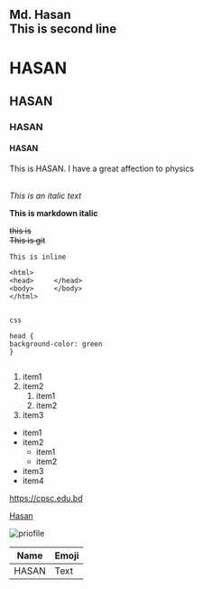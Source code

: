 <!--markdown tutorial --> 
Md. Hasan<br>
This is second line 
---

# HASAN

## HASAN

### HASAN

#### HASAN 

<p> This is HASAN. I have a great affection to physics </p> <br> 
<i> This is an italic text </i>


__This is markdown italic__

<del> this is </del>   
~~This is git~~


`This is inline`

```
<html>
<head>     </head>
<body>     </body>
</html> 


```


```
css

head { 
background-color: green 
} 


```

1. item1
2. item2
    1. item1
    2. item2 
4. item3 


- item1
- item2
    - item1
    - item2
- item3 
- item4

https://cpsc.edu.bd

[Hasan](https://cpsc.edu.bd) 

![priofile](./me.jpg) 

| Name | Emoji | 
| ---- |  ----  |
| HASAN |  Text | 

